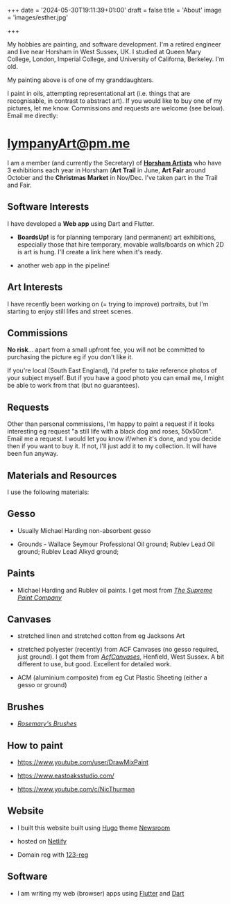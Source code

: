 +++
date = '2024-05-30T19:11:39+01:00'
draft = false
title = 'About'
image = 'images/esther.jpg'

+++


My hobbies are painting, and software development.
I'm a retired engineer and live near Horsham in West Sussex, UK. I studied at Queen Mary College, London, Imperial College, and University of Californa, Berkeley. I'm old.

My painting above is of one of my granddaughters.

I paint in oils, attempting representational art (i.e. things that are recognisable, in contrast to abstract art). If you would like to buy one of my pictures, let me know.  Commissions and requests are welcome (see below). Email me directly:

# lympanyArt@pm.me

I am a member (and currently the Secretary) of [**Horsham Artists**](https://www.horshamartists.org) who have 3 exhibitions each year in Horsham (**Art Trail** in June, **Art Fair** around October and the **Christmas Market** in Nov/Dec. I've taken part in the Trail and Fair.

## Software Interests

I have developed a **Web app** using Dart and Flutter. 

- **BoardsUp!** is for planning temporary (and permanent) art exhibitions, especially those that hire temporary, movable walls/boards on which 2D is art is hung. I'll create a link here when it's ready.

- another web app in the pipeline!


## Art Interests 

I have recently been working on (= trying to improve) portraits, but I'm starting to enjoy still lifes and street scenes.

## Commissions  

**No risk**... apart from a small upfront fee, you will not be committed to purchasing the picture eg if you don't like it.

If you're local (South East England), I'd prefer to take reference photos of your subject myself.  But if you have a good photo you can email me, I might be able to work from that (but no guarantees).

## Requests

Other than personal commissions, I'm happy to paint a request if it looks interesting eg request "a still life with a black dog and roses, 50x50cm". Email me a request. I would let you know if/when it's done, and you decide then if you want to buy it. If not, I'll just add it to my collection. It will have been fun anyway.

## Materials and Resources

I use the following materials:

## Gesso 

- Usually Michael Harding non-absorbent gesso

- Grounds - Wallace Seymour Professional Oil ground;  Rublev Lead Oil ground;  Rublev Lead Alkyd ground;

## Paints 

- Michael Harding and Rublev oil paints. I get most from *[The Supreme Paint Company](https://www.supremepaint.co.uk/)*

## Canvases

- stretched linen and stretched cotton from eg Jacksons Art 

- stretched polyester (recently) from ACF Canvases (no gesso required, just ground). I got them from *[AcfCanvases](https://acfcanvasses.com/)*, Henfield, West Sussex. A bit different to use, but good. Excellent for detailed work.

- ACM (aluminium composite) from eg Cut Plastic Sheeting (either a gesso or ground)

## Brushes 

- [*Rosemary's Brushes*](https://www.rosemaryandco.com/)

## How to paint

- https://www.youtube.com/user/DrawMixPaint

- https://www.eastoaksstudio.com/

- https://www.youtube.com/c/NicThurman

## Website

- I built this website built using [Hugo](https://gohugo.io/) theme [Newsroom](https://github.com/onweru/newsroom)

- hosted on [Netlify](https://www.netlify.com/)

- Domain reg with [123-reg](https://www.123-reg.co.uk/)



## Software

- I am writing my web (browser) apps using [Flutter](https://flutter.dev/) and [Dart](https://dart.dev/)